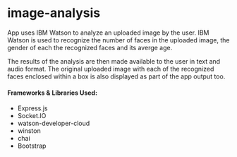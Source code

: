 # image-analysis

App uses IBM Watson to analyze an uploaded image by the user. IBM Watson is used to recognize the number of faces in the uploaded image, the gender of each the recognized faces and its averge age.

The results of the analysis are then made available to the user in text and audio format. The original uploaded image with each of the recognized faces enclosed within a box is also displayed as part of the app output too.


#### Frameworks & Libraries Used:
* Express.js
* Socket.IO
* watson-developer-cloud
* winston
* chai
* Bootstrap
